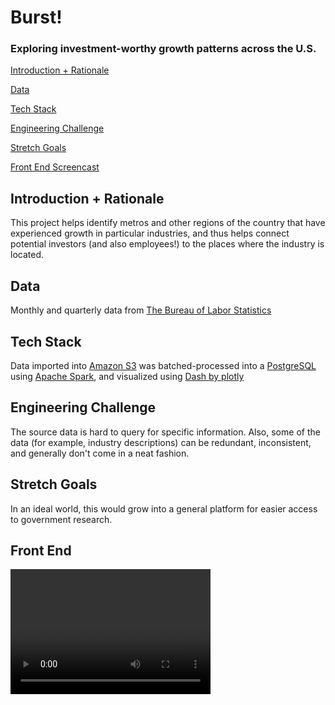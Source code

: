 # Burst!
### Exploring investment-worthy growth patterns across the U.S.

[Introduction + Rationale](#Introduction-Rationale)

[Data](#Data)

[Tech Stack](#Tech-Stack)

[Engineering Challenge](#Engineering-Challenge)

[Stretch Goals](#Stretch-Goals)

[Front End Screencast](#Front-End)


## <a name="Introduction-Rationale"></a>Introduction + Rationale
This project helps identify metros and other regions of the country that have experienced growth in particular industries, and thus helps connect potential investors (and also employees!) to the places where the industry is located.

## <a name="Data"></a>Data
Monthly and quarterly data from [The Bureau of Labor Statistics](https://www.bls.gov/data/)

## <a name="Tech-Stack"></a>Tech Stack
Data imported into [Amazon S3](https://aws.amazon.com/s3/) was batched-processed into a [PostgreSQL](https://www.postgresql.org/) using [Apache Spark](https://spark.apache.org/), and visualized using [Dash by plotly](https://plot.ly/dash/)

## <a name="#Engineering-Challenge"></a>Engineering Challenge
The source data is hard to query for specific information. Also, some of the data (for example, industry descriptions) can be redundant, inconsistent, and generally don't come in a neat fashion.

## <a name="Stretch-Goals"></a>Stretch Goals
In an ideal world, this would grow into a general platform for easier access to government research.

## <a name="Front-End"></a>Front End

<video src="front_end/screencast.mp4" width="320" height="200" controls preload></video>
